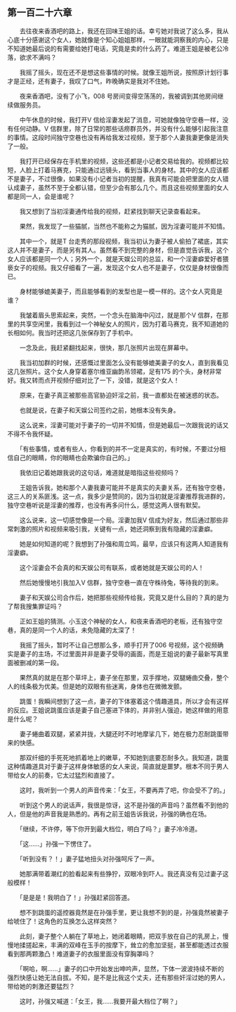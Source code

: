 ## 第一百二十六章

　　去往夜来香酒吧的路上，我还在回味王姐的话。幸亏她对我说了这么多，我从心底十分感谢这个女人，她就像是个知心姐姐那样，一眼就能洞察我的内心，只是不知道她最后说的有需要给她打电话，究竟是卖的什么药了。难道王姐是被老公冷落，欲求不满吗？

　　我摇了摇头，现在还不是想这些事情的时候。就像王姐所说，按照原计划行事才是正经，还有妻子，我叹了口气，昨晚确实是我对不住她。

　　夜来香酒吧，没有了小飞，008 号房间变得空荡荡的，我被调到其他房间继续做服务员。

　　中午休息的时候，我打开V 信给淫妻发起了消息，可她就像独守空巷一样，没有任何动静。V 信群里，除了日常的那些话痨群员外，并没有什么能够引起我注意的事情。这段时间独守空巷也没有再给我发过视频，至于那个人妻我妻更像是消失了一般。

　　我打开已经保存在手机里的视频，这些还都是小记者交易给我的。视频都比较短，人脸上打着马赛克，只能通过远镜头，看到当事人的身材。其中的女人应该都不是妻子，不过很像，如果没有小记者当初的提醒，我真有可能会把里面的女人错认成妻子，虽然不至于全都认错，但至少会有那么几个。而且这些视频里面的女人都是同一人，会是谁呢？

　　我又想到了当初淫妻通传给我的视频，赶紧找到聊天记录查看起来。

　　果然，我发现了一些猫腻，当然也不能称之为猫腻，因为淫妻可能并不知情。

　　其中一个，就是T 台走秀的那段视频，我当初认为妻子被人偷拍了裙底，其实这人并不是妻子，而是另有其人。虽然看不到完整的身材，但是直觉告诉我，这个女人应该都是同一个人；另外一个，就是天娱公司的总监，和一个淫妻癖爱好者猥亵女子的视频。我又仔细看了一遍，发现这个女人也不是妻子，仅仅是身材很像而已。

　　身材能够媲美妻子，而且能够看到的发型也是一模一样的。这个女人究竟是谁？

　　我皱着眉头思索起来，突然，一个念头在脑海中闪过，就是那个V 信群，在那里的共享空闲里，我看到过一个神秘女人的照片，因为打着马赛克，我不知道她的长相如何。我当时还把这几张保存到了手机中。

　　一念及此，我赶紧翻找起来，很快，那几张照片出现在屏幕中。

　　我当初加群的时候，还感慨过里面怎么没有能够媲美妻子的女人，直到我看见这几张照片。这个女人身穿着塞尔维亚幽韵吊领裙，足有175 的个头，身材非常好。我又转而点开视频仔细对比了一下，没错，就是这个女人！

　　原来，在妻子真正被那些高官胁迫奸淫之前，我一直都处在被迷惑的状态。

　　也就是说，在妻子和天娱公司签约之前，她根本没有失身。

　　这么说来，淫妻可能对于妻子的一切并不知情，但是她最后一次跟我说的话又不得不令我怀疑。

　　「有些事情，或者有些人，你看到的并不一定是真实的，有时候，不要过分相信自己的眼睛，你的眼睛也会欺骗你自己的。」

　　我依旧记着她跟我说的这句话，难道就是暗指这些视频吗？

　　王姐告诉我，她和那个人妻我妻可能并不是真实的夫妻关系，还有独守空巷，这三人的关系匪浅。这一点，我多少是赞同的，因为当初就是淫妻推荐我进群的，独守空巷听说是淫妻的推荐，也没有再多问什么，感觉这两人很有默契。

　　这么说来，这一切感觉像是一个局。淫妻加我V 信成为好友，然后通过那些非常刺激的照片和视频来吸引我，关键有一点，她还洞察到我有隐藏的淫妻癖。

　　她是如何知道的呢？我想到了孙强和周立鸣，最早，应该只有这两人知道我有淫妻癖。

　　这个淫妻会不会真的和天娱公司有联系，或者她就是天娱公司的人！

　　然后她慢慢地引我加入V 信群，独守空巷一直在守株待兔，等待我的到来。

　　妻子和天娱公司合作后，她把那些视频传给我，究竟又是什么目的？真的是为了帮我搜集罪证吗？

　　正如王姐的猜测。小玉这个神秘的女人，和夜来香酒吧的老板，还有独守空巷，真的是同一个人的话，未免隐藏的太深了！

　　我摇了摇头，暂时不让自己想那么多，顺手打开了006 号视频，这个视频确实是妻子的主场，不过里面并非是妻子受辱的画面，而是王姐说的妻子最新写真里面被删减的第一段。

　　果然真的就是在那个草坪上，妻子坐在那里，双手撑地，双腿蜷曲交叠，整个人的线条极为优美。但是她的双眼有些迷离，身体也在微微发颤。

　　跳蛋！我瞬间想到了这一点，妻子的下体塞着这个情趣道具，所以才会有这样的反应。王姐说跳蛋应该是妻子自己塞进下体的，并非别人强迫，她这样做的用意是什么呢？

　　妻子蜷曲着双腿，紧紧并拢，大腿还时不时地摩挲几下，她在极力忍耐跳蛋带来的快感。

　　那双纤细的手死死地抓着地上的嫩草，不知她到底要忍耐多久。我知道，跳蛋这种情趣道具对于妻子这样身体敏感的女人来说，简直就是噩梦。根本不同于男人带给女人的前奏，它太过猛烈和直接了。

　　这时，我听到一个男人的声音传来：「女王，不要再弄了吧，你会受不了的。」

　　听到这个男人的说话声，我很是惊讶，这不是孙强的声音吗？虽然看不到他的人，但是他的声音我是熟悉的。再有之前王姐告诉我说，孙强的确也在场。

　　「继续，不许停，等下你开到最大档位，明白了吗？」妻子冷冷道。

　　「这……」孙强一下愣住了。

　　「听到没有？！」妻子猛地扭头对孙强呵斥了一声。

　　她那满带着潮红的脸看起来有些狰狞，双眼冷到吓人。我还真没有见过妻子这般模样！

　　「是是是！我明白了！」孙强赶紧回答道。

　　想不到跳蛋的遥控器竟然是在孙强手里，更让我想不到的是，孙强竟然被妻子给唬住了！这角色的互换怎么这样突然？

　　此刻，妻子整个人躺在了草地上，她闭着眼睛，把双手放在自己的乳房上，慢慢地揉搓起来，丰满的双峰在玉手的按摩下，耸立的愈加坚挺，甚至都能透过衣服看到那两颗激凸！难道妻子的衣服里面没有穿胸罩吗？

　　「啊哈，啊……」妻子的口中开始发出呻吟声，显然，下体一波波持续不断的强烈快感让她无法自拔。不知，是不是比我这个丈夫，还有那些奸淫过她的男人，带给她的刺激还要猛烈？

　　这时，孙强又喊道：「女王，我……我要开最大档位了啊？」

